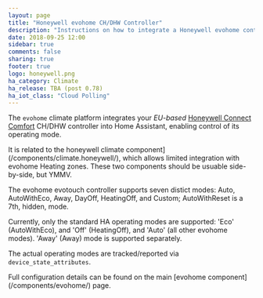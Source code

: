 ```yaml
---
layout: page
title: "Honeywell evohome CH/DHW Controller"
description: "Instructions on how to integrate a Honeywell evohome controller with Home Assistant."
date: 2018-09-25 12:00
sidebar: true
comments: false
sharing: true
footer: true
logo: honeywell.png
ha_category: Climate
ha_release: TBA (post 0.78)
ha_iot_class: "Cloud Polling" 
---
```


The `evohome` climate platform integrates your _EU-based_ [Honeywell Connect Comfort](https://international.mytotalconnectcomfort.com/Account/Login) CH/DHW controller into Home Assistant, enabling control of its operating mode.

It is related to the honeywell climate component](/components/climate.honeywell/), which allows limited integration with evohome Heating zones.  These two components should be usuable side-by-side, but YMMV.

The evohome evotouch controller supports seven distict modes: Auto, AutoWithEco, Away, DayOff, HeatingOff, and Custom; AutoWithReset is a 7th, hidden, mode.

Currently, only the standard HA operating modes are supported: 'Eco' (AutoWithEco), and 'Off' (HeatingOff), and 'Auto' (all other evohome modes). 'Away' (Away) mode is supported separately.

The actual operating modes are tracked/reported via `device_state_attributes`.

<p class='note'>
Full configuration details can be found on the main [evohome component](/components/evohome/) page.
</p>
